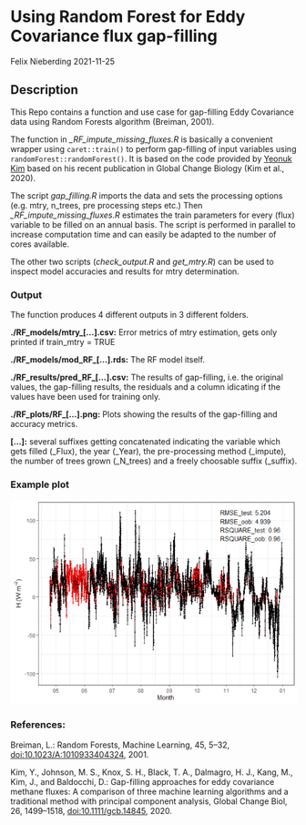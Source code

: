 Using Random Forest for Eddy Covariance flux gap-filling
================
Felix Nieberding
2021-11-25

## Description

This Repo contains a function and use case for gap-filling Eddy
Covariance data using Random Forests algorithm (Breiman, 2001).

The function in *\_RF_impute_missing_fluxes.R* is basically a convenient
wrapper using `caret::train()` to perform gap-filling of input variables
using `randomForest::randomForest()`. It is based on the code provided
by [Yeonuk Kim](https://github.com/yeonukkim/EC_FCH4_gapfilling) based
on his recent publication in Global Change Biology (Kim et al., 2020).

The script *gap_filling.R* imports the data and sets the processing
options (e.g. mtry, n_trees, pre processing steps etc.) Then
*\_RF_impute_missing_fluxes.R* estimates the train parameters for every
(flux) variable to be filled on an annual basis. The script is performed
in parallel to increase computation time and can easily be adapted to
the number of cores available.

The other two scripts (*check_output.R* and *get_mtry.R*) can be used to
inspect model accuracies and results for mtry determination.

### Output

The function produces 4 different outputs in 3 different folders.

**./RF_models/mtry\_\[…\].csv:** Error metrics of mtry estimation, gets
only printed if train_mtry = TRUE

**./RF_models/mod_RF\_\[…\].rds:** The RF model itself.

**./RF_results/pred_RF\_\[…\].csv:** The results of gap-filling,
i.e. the original values, the gap-filling results, the residuals and a
column idicating if the values have been used for training only.

**./RF_plots/RF\_\[…\].png:** Plots showing the results of the
gap-filling and accuracy metrics.

**\[…\]:** several suffixes getting concatenated indicating the variable
which gets filled (\_Flux), the year (\_Year), the pre-processing method
(\_impute), the number of trees grown (\_N_trees) and a freely choosable
suffix (\_suffix).

### Example plot

![](README_files/figure-gfm/unnamed-chunk-1-1.png)<!-- -->

### References:

Breiman, L.: Random Forests, Machine Learning, 45, 5–32,
<doi:10.1023/A:1010933404324>, 2001.

Kim, Y., Johnson, M. S., Knox, S. H., Black, T. A., Dalmagro, H. J.,
Kang, M., Kim, J., and Baldocchi, D.: Gap-filling approaches for eddy
covariance methane fluxes: A comparison of three machine learning
algorithms and a traditional method with principal component analysis,
Global Change Biol, 26, 1499–1518, <doi:10.1111/gcb.14845>, 2020.
